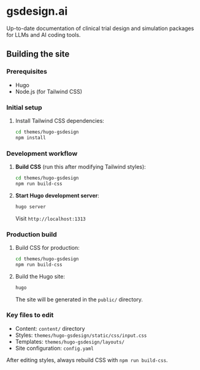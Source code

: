 # gsdesign.ai

Up-to-date documentation of clinical trial design and simulation packages
for LLMs and AI coding tools.

## Building the site

### Prerequisites

- Hugo
- Node.js (for Tailwind CSS)

### Initial setup

1. Install Tailwind CSS dependencies:
   ```bash
   cd themes/hugo-gsdesign
   npm install
   ```

### Development workflow

1. **Build CSS** (run this after modifying Tailwind styles):
   ```bash
   cd themes/hugo-gsdesign
   npm run build-css
   ```

2. **Start Hugo development server**:
   ```bash
   hugo server
   ```
   Visit `http://localhost:1313`

### Production build

1. Build CSS for production:
   ```bash
   cd themes/hugo-gsdesign
   npm run build-css
   ```

2. Build the Hugo site:
   ```bash
   hugo
   ```
   The site will be generated in the `public/` directory.

### Key files to edit

- Content: `content/` directory
- Styles: `themes/hugo-gsdesign/static/css/input.css`
- Templates: `themes/hugo-gsdesign/layouts/`
- Site configuration: `config.yaml`

After editing styles, always rebuild CSS with `npm run build-css`.
